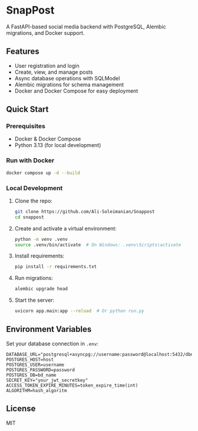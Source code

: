 # SnapPost

A FastAPI-based social media backend with PostgreSQL, Alembic migrations, and Docker support.

## Features
- User registration and login
- Create, view, and manage posts
- Async database operations with SQLModel
- Alembic migrations for schema management
- Docker and Docker Compose for easy deployment

## Quick Start

### Prerequisites
- Docker & Docker Compose
- Python 3.13 (for local development)

### Run with Docker
```bash
docker compose up -d --build
```

### Local Development
1. Clone the repo:
   ```bash
   git clone https://github.com/Ali-Soleimanian/Snappost
   cd snappost
   ```
2. Create and activate a virtual environment:
   ```bash
   python -m venv .venv
   source .venv/bin/activate  # On Windows: .venv\Scripts\activate
   ```
3. Install requirements:
   ```bash
   pip install -r requirements.txt
   ```
4. Run migrations:
   ```bash
   alembic upgrade head
   ```
5. Start the server:
   ```bash
   uvicorn app.main:app --reload  # Or python run.py
   ```


## Environment Variables
Set your database connection in `.env`:
```
DATABASE_URL="postgresql+asyncpg://username:password@localhost:5432/dbname"
POSTGRES_HOST=host
POSTGRES_USER=username
POSTGRES_PASSWORD=password
POSTGRES_DB=bd_name
SECRET_KEY="your_jwt_secretkey"
ACCESS_TOKEN_EXPIRE_MINUTES=token_expire_time(int)
ALGORITHM=hash_algoritm

```

## License
MIT
